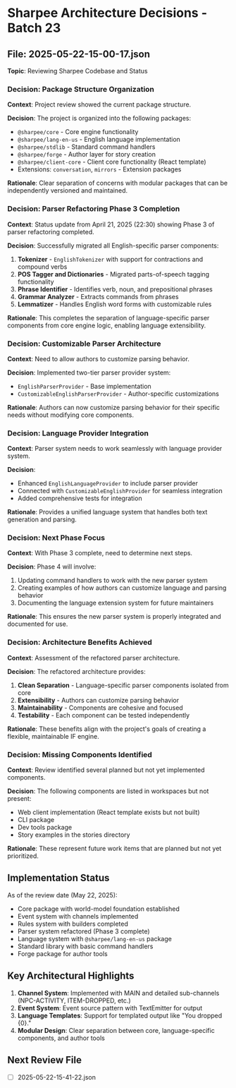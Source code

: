 # Sharpee Architecture Decisions - Batch 23

## File: 2025-05-22-15-00-17.json
**Topic**: Reviewing Sharpee Codebase and Status

### Decision: Package Structure Organization

**Context**: Project review showed the current package structure.

**Decision**: 
The project is organized into the following packages:
- `@sharpee/core` - Core engine functionality
- `@sharpee/lang-en-us` - English language implementation
- `@sharpee/stdlib` - Standard command handlers
- `@sharpee/forge` - Author layer for story creation
- `@sharpee/client-core` - Client core functionality (React template)
- Extensions: `conversation`, `mirrors` - Extension packages

**Rationale**: Clear separation of concerns with modular packages that can be independently versioned and maintained.

### Decision: Parser Refactoring Phase 3 Completion

**Context**: Status update from April 21, 2025 (22:30) showing Phase 3 of parser refactoring completed.

**Decision**: Successfully migrated all English-specific parser components:
1. **Tokenizer** - `EnglishTokenizer` with support for contractions and compound verbs
2. **POS Tagger and Dictionaries** - Migrated parts-of-speech tagging functionality
3. **Phrase Identifier** - Identifies verb, noun, and prepositional phrases
4. **Grammar Analyzer** - Extracts commands from phrases
5. **Lemmatizer** - Handles English word forms with customizable rules

**Rationale**: This completes the separation of language-specific parser components from core engine logic, enabling language extensibility.

### Decision: Customizable Parser Architecture

**Context**: Need to allow authors to customize parsing behavior.

**Decision**: Implemented two-tier parser provider system:
- `EnglishParserProvider` - Base implementation
- `CustomizableEnglishParserProvider` - Author-specific customizations

**Rationale**: Authors can now customize parsing behavior for their specific needs without modifying core components.

### Decision: Language Provider Integration

**Context**: Parser system needs to work seamlessly with language provider system.

**Decision**: 
- Enhanced `EnglishLanguageProvider` to include parser provider
- Connected with `CustomizableEnglishProvider` for seamless integration
- Added comprehensive tests for integration

**Rationale**: Provides a unified language system that handles both text generation and parsing.

### Decision: Next Phase Focus

**Context**: With Phase 3 complete, need to determine next steps.

**Decision**: Phase 4 will involve:
1. Updating command handlers to work with the new parser system
2. Creating examples of how authors can customize language and parsing behavior
3. Documenting the language extension system for future maintainers

**Rationale**: This ensures the new parser system is properly integrated and documented for use.

### Decision: Architecture Benefits Achieved

**Context**: Assessment of the refactored parser architecture.

**Decision**: The refactored architecture provides:
1. **Clean Separation** - Language-specific parser components isolated from core
2. **Extensibility** - Authors can customize parsing behavior
3. **Maintainability** - Components are cohesive and focused
4. **Testability** - Each component can be tested independently

**Rationale**: These benefits align with the project's goals of creating a flexible, maintainable IF engine.

### Decision: Missing Components Identified

**Context**: Review identified several planned but not yet implemented components.

**Decision**: The following components are listed in workspaces but not present:
- Web client implementation (React template exists but not built)
- CLI package
- Dev tools package
- Story examples in the stories directory

**Rationale**: These represent future work items that are planned but not yet prioritized.

## Implementation Status

As of the review date (May 22, 2025):
- Core package with world-model foundation established
- Event system with channels implemented
- Rules system with builders completed
- Parser system refactored (Phase 3 complete)
- Language system with `@sharpee/lang-en-us` package
- Standard library with basic command handlers
- Forge package for author tools

## Key Architectural Highlights

1. **Channel System**: Implemented with MAIN and detailed sub-channels (NPC-ACTIVITY, ITEM-DROPPED, etc.)
2. **Event System**: Event source pattern with TextEmitter for output
3. **Language Templates**: Support for templated output like "You dropped {0}."
4. **Modular Design**: Clear separation between core, language-specific components, and author tools

## Next Review File
- [ ] 2025-05-22-15-41-22.json
